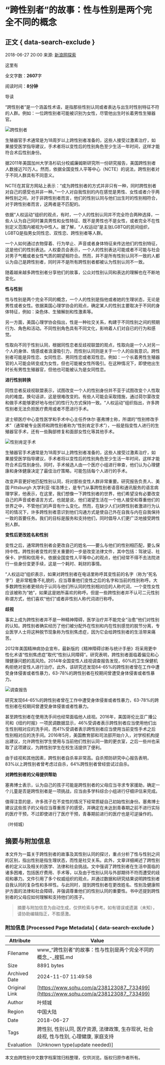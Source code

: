 # “跨性别者”的故事：性与性别是两个完全不同的概念

## 正文 { data-search-exclude }


2018-06-27 20:00 来源: [新浪网探索](https://www.sohu.com/?spm=smpc.content-abroad.content.1.1730980140011v9ApMjo)

这里有

全文字数：**2607**字

阅读时间：**8分钟**

导读

“跨性别者”是一个涵盖性术语，是指那些性别认同或者表达与出生时性别特征不符的人群。例如：一位跨性别者可能被识别为女性，尽管他出生时长着男性生殖器官。

![跨性别者](http://5b0988e595225.cdn.sohucs.com/images/20180627/77d345101ba04727a642be63c5fa537c.jpeg)

生殖器官手术通常是为18周岁以上跨性别者准备的，这些人接受过激素治疗，如果接受医学指导建议，手术者将以变性后的性别角色至少生活一年时间，这样才能符合术后性别身份。

据2011年美国加州大学洛杉矶分校威廉姆斯研究所一份研究报告，美国跨性别者人数接近70万人。然而，依据全国变性人平等中心（NCTE）的说法，跨性别者对于不同人群具有不同意义。

NCTE在其官方网站上表示：“成为跨性别者的方式并非只有一种，同时跨性别者对自己的感受也并非一种。”一个人对自我性别的内在感觉是男性、女性或者介乎两种性别之间，对于非跨性别者而言，他们的性别认同与他们出生时的性别相符合，对于跨性别者而言，这两者是不匹配的。

依据“人权运动”组织的观点，有时，一个人的性别认同并不完全符合两种选择，一些人认为自己同时兼具男性和女性特征、既不是男性也不是女性，或者完全不在性别定义范围内被视为中性人。据了解，“人权运动”是主张LGBTQ的民间组织，LGBTQ是指男女同性恋、双性恋、跨性别者等人群。

一个人如何通过衣物穿着、行为举止、声音或者身体特征来传达他们的性别特征，这是他们的性别表达。人权委员会表示，一个人的性别表达可能或者不可能与社会对男子气概或者女性气质的期望相符合。然而，并不是所有性别认同不一致的人都认为自己是跨性别者，同时并不是所有跨性别者都被认为性别认同不一致。

随着越来越多跨性别者分享他们的故事，公众对性别认同和表达的理解也在不断地变化。

**性与性别**

性与性别是两个完全不同的概念，一个人的性别是指他或者她的生理状态，无论是男性或者女性。依据美国心理学协会的观点，确定某人的性别主要取决于不同的身体特征，例如：染色体、生殖解剖和性激素等。

另一方面，美国心理学协会指出，性是一种社交关系，构建于不同性别之间的预期行为、角色和活动。不同性别角色具有不同文化，影响着人们对自已的行为和感觉。

性取向不同于性别认同，根据同性恋者反歧视联盟的观点，性取向是一个人对另一个人的身体、情感或者浪漫吸引力，而性别认同则是关于一个人的自我意识。跨性别者可能是异性恋、女同性恋、男同性恋或者双性恋。例如：一个长着男性生殖器官的人可能会转变成为女性，但也可能被女性所吸引。在这种情况下，即使他出生时长有男性生殖器官，但他也可能被认为是女同性恋。

**进行性别转换**

同性恋者反歧视联盟表示，试图改变一个人的性别身份并不亚于试图改变个人性取向的难度。换句话讲，这是很难改变的。有些人可能会采取措施，通过荷尔蒙改变和做手术能够更好地与他们的性行为方式保持一致。“人权运动”组织指出，许多跨性别者无法负担医疗费用或者不愿进行手术。

波士顿医疗中心变性医学和手术中心主任乔休尔·塞弗博士称，所谓的“性别修改手术”（通常被专业医师和跨性别者称为“性别肯定手术”），一般是指变性人进行的生殖器官手术，还有一些胸部修复和面部女性化等其他手术。

![性别肯定手术](http://5b0988e595225.cdn.sohucs.com/images/20180627/cff0152593ed440a87479a7b256f524a.jpeg)

生殖器官手术通常是为18周岁以上跨性别者准备的，这些人接受过激素治疗，如果接受医学指导建议，手术者将以变性后的性别角色至少生活一年时间，这样才能符合术后性别身份。同时，手术候选人由一个医疗小组进行审查，他们认为心理健康和身体健康决定了最佳治疗策略，可能包括每个人进行的手术。

改变声音更好地匹配性别认同，将对那些变性人群非常重要。研究报告负责人、美国 Pittsburgh 大学利亚·埃洛博士，是专门从事跨性别者语音和通讯服务的语言病理学家，他表示，在这里，我们想像一下跨性别者的世界，他们希望没有必要改变自己的声音或者语言方式，也就是说，他们渴望生活在一个他人接受和尊重他们的世界之中，不管他们的声音有什么变化。然而，在缺少人们对跨性别者激进行为认可的情况下，许多跨性别者意识到他们沟通方式是使自己外在自我与内在自我保持一致的首要任务。我们的目标是服务和支持他们，同时倡导人们更广泛地接受跨性别人群。

**变性后更改姓名和性别**

变性之后，通常跨性别者会更改自己的姓名——要么与他们的性别相匹配，要么保持中性。跨性别者变性的至关重要的一步是改变法律文件，其中包括：驾驶证、社保卡、护照和信用卡。依据全国变性人平等中心的观点，他们经常不得不去法院进行一些身份变更手续，这是一个耗时、耗财的事情。

“人权运动”组织表示，如果对跨性别者在电话里称呼其变性前的名字（称为“死名字”）是非常粗鲁不礼貌的，应当尊重他们变性之后的名字和当前的性别称呼。大多数跨性别者更倾向于认同与他们所认同的性别相对应的人称代词，一个变性女性应该被称为“她”，如果这是她所喜欢的称呼。但是一些跨性别者并不认可二元性别称谓方式，他们喜欢“他们”或者非性别人称代词进行称呼。

**歧视**

事实上成为跨性别者并不是一种精神障碍，医学治疗并不能完全“治愈”他们对性别的认知。跨性别者确实经历了他们被分配外在性别和内在性别感觉的脱节分离，专业医学人士将这种脱节现象称为性别焦虑症，因为它会给跨性别者的生活带来痛苦。

2012年美国精神病协会宣布，最新版的《精神障碍诊断与统计手册》将采用更中性化术语“性别焦虑症”取代“性别认同障碍”。研究表明，跨性别者面临着偏见和心理健康问题的高风险。2014年全国变性人歧视调查报告发现，60%的卫生保健机构拒绝对变性人进行治疗。此外，该研究还发现64-65%的跨性别者曾在工作中遭受身体侵害或者性暴力，63-78%的跨性别者在校期间曾遭受身体侵害或者性暴力。

![调查报告](http://5b0988e595225.cdn.sohucs.com/images/20180627/7f912fed1d6b40eb91100f04ba5e9856.jpeg)

研究发现64-65%的跨性别者曾在工作中遭受身体侵害或者性暴力，63-78%的跨性别者在校期间曾遭受身体侵害或者性暴力。

甚至跨性别者在使用洗手间也经常面临他人歧视。2016年，美国哥伦比亚广播公司和《纽约时报》一项民调数据显示，46%受调者表示跨性别者应当使用他们出生性别相对应的洗手间，而41%受调者表示跨性别者应当使用当前变性手术之后性别相对应的洗手间。2016年5月，美国教育部和司法部开始介入，对学校机构提出建议，允许跨性别学生使用与当前他们性别认同一致的更衣室，之后一些州也采取了这项建议，为跨性别学生在校生活提供了便利。

由于歧视和其他因素，跨性别者自杀率非常高。自杀预防研究中心报告表明，83%以上跨性别者曾考虑过自杀，64%跨性别者曾经尝试过自杀。

**对跨性别者的父母提供帮助**

塞弗博士表示，认为自己的孩子可能是跨性别者的父母应当寻求专家援助，确定一个儿童是否是跨性别者是一项挑战，应当由多学科综合小组进行仔细评估来完成。

值得注意的是，许多孩子在不变性的情况下经常质疑自己初始性别身份。塞弗博士建议这些孩子的父母应当尊重孩子的感受，并确定在未达到青春期之前不进行实际的医疗干预，不过即使进行了医疗干预，青春期前进行的医疗也是可逆操作的。

（叶倾城）
<!-- tcd_original_link https://www.sohu.com/a/238123087_733499 -->
## 摘要与附加信息

<!-- tcd_abstract -->
本文件为一篇关于跨性别者的故事及其性别认同的探讨，重点分析了性与性别之间的区别，指出性别是指生理状态，而性是社交关系。此外，文章详细阐述了跨性别者的定义以及相关的医学、法律和社会挑战。文中强调了跨性别者在生活中面临的诸多困难，包括医疗费用、手术等，以及由于性别认同与外部期待不符而遭受的歧视和暴力。文件引用了多个权威组织的观点，并通过数据和研究结果说明跨性别者自我认同的复杂性和多样性。与此同时，提到跨性别者在更改姓名、性别及健康照护方面的法律和社会障碍，并强调尊重他们的性别认同的重要性。书中还提到跨性别者的父母应如何理解和支持他们的孩子。
<!-- tcd_abstract_end -->

> 摘要与附加信息为自动生成，仅供检索与参考。如有错误或遗漏（未知），请协助编辑指正，不胜感激。

### 附加信息 [Processed Page Metadata] { data-search-exclude }

| Attribute       | Value                                  |
|-----------------|----------------------------------------|
| Filename        | www_“跨性别者”的故事：性与性别是两个完全不同的概念_-_搜狐.md                             |
| Size            | 8891 bytes                           |
| Archived Date   | 2024-11-07 11:49:58                             |
| Original Link   | [https://www.sohu.com/a/238123087_733499](https://www.sohu.com/a/238123087_733499)                       |
| Author          | 叶倾城                               |
| Region          | 中国大陆                               |
| Date            | 2018-06-27                                 |
| Tags            | 跨性别, 性别认同, 医疗资源, 法律政策, 生存现状, 社会歧视, 性与性别, 心理健康, 家庭支持                                 |
| Evaluation            | [Unknown type(update needed)]                                 |
<!-- tcd_table_end -->

本文由跨性别中文数字档案馆归档整理，仅供浏览。版权归原作者所有。
